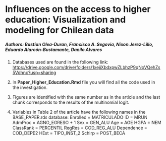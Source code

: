 # Influences on the access to higher education: Visualization and modeling for Chilean data

##### Authors: Bastian Olea-Duran, Francisco A. Segovia, Nixon Jerez-Lillo, Eduardo Alarcón-Bustamante, Danilo Alvares

1. Databases used are found in the following link:
https://drive.google.com/drive/folders/1xejjXbdxpwZLbhzP9qNoVQehZs5Vdhnc?usp=sharing

2. In **Paper_Higher_Education.Rmd** file you will find all the code used in the investigation. 

3. Figures are identified with the same number as in the article and the last chunk corresponds to the results of the multinomial logit.


4. Variables in Table 2 of the article have the following names in the BASE_PAPER.rds database:
            Enrolled = MATRICULADO
            ID = MRUN
            AdmProc = AGNO_EGRESO + 1
            Sex = GEN_ALU
            Age = AGE
            HGPA = NEM
            ClassRank = PERCENTIL
            RegRes = COD_REG_ALU
            Dependence = COD_DEPE2
            HEst = TIPO_INST_2
            Schlrp = POST_BECA

